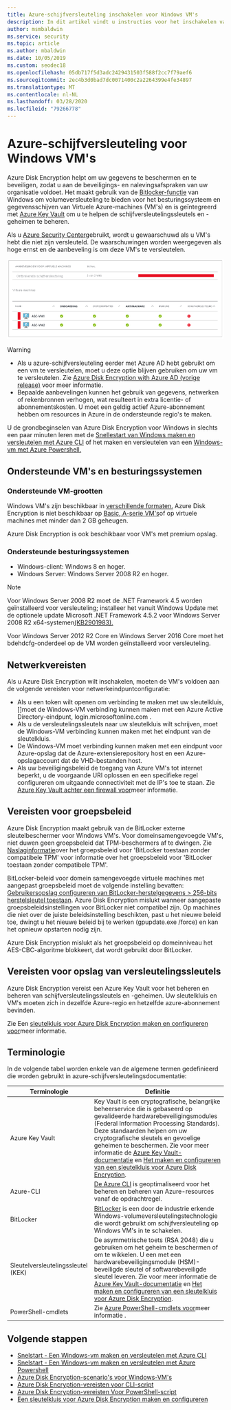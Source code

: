 ```yaml
---
title: Azure-schijfversleuteling inschakelen voor Windows VM's
description: In dit artikel vindt u instructies voor het inschakelen van Microsoft Azure Disk Encryption voor Windows VM's.
author: msmbaldwin
ms.service: security
ms.topic: article
ms.author: mbaldwin
ms.date: 10/05/2019
ms.custom: seodec18
ms.openlocfilehash: 05db717f5d3adc2429431503f588f2cc7f79aef6
ms.sourcegitcommit: 2ec4b3d0bad7dc0071400c2a2264399e4fe34897
ms.translationtype: MT
ms.contentlocale: nl-NL
ms.lasthandoff: 03/28/2020
ms.locfileid: "79266778"
---
```

# <a name="azure-disk-encryption-for-windows-vms"></a>Azure-schijfversleuteling voor Windows VM's 

Azure Disk Encryption helpt om uw gegevens te beschermen en te beveiligen, zodat u aan de beveiligings- en nalevingsafspraken van uw organisatie voldoet. Het maakt gebruik van de [Bitlocker-functie](https://en.wikipedia.org/wiki/BitLocker) van Windows om volumeversleuteling te bieden voor het besturingssysteem en gegevensschijven van Virtuele Azure-machines (VM's) en is geïntegreerd met [Azure Key Vault](../../key-vault/index.yml) om u te helpen de schijfversleutelingssleutels en -geheimen te beheren. 

Als u [Azure Security Center](../../security-center/index.yml)gebruikt, wordt u gewaarschuwd als u VM's hebt die niet zijn versleuteld. De waarschuwingen worden weergegeven als hoge ernst en de aanbeveling is om deze VM's te versleutelen.

![Waarschuwing voor azure security center-schijfversleuteling](../media/disk-encryption/security-center-disk-encryption-fig1.png)

> [!WARNING]
> - Als u azure-schijfversleuteling eerder met Azure AD hebt gebruikt om een vm te versleutelen, moet u deze optie blijven gebruiken om uw vm te versleutelen. Zie [Azure Disk Encryption with Azure AD (vorige release)](disk-encryption-overview-aad.md) voor meer informatie. 
> - Bepaalde aanbevelingen kunnen het gebruik van gegevens, netwerken of rekenbronnen verhogen, wat resulteert in extra licentie- of abonnementskosten. U moet een geldig actief Azure-abonnement hebben om resources in Azure in de ondersteunde regio's te maken.

U de grondbeginselen van Azure Disk Encryption voor Windows in slechts een paar minuten leren met de [Snellestart van Windows maken en versleutelen met Azure CLI](disk-encryption-cli-quickstart.md) of het maken en versleutelen van een [Windows-vm met Azure Powershell.](disk-encryption-powershell-quickstart.md)

## <a name="supported-vms-and-operating-systems"></a>Ondersteunde VM's en besturingssystemen

### <a name="supported-vm-sizes"></a>Ondersteunde VM-grootten

Windows VM's zijn beschikbaar in [verschillende formaten.](sizes-general.md) Azure Disk Encryption is niet beschikbaar op [Basic, A-serie VM's](https://azure.microsoft.com/pricing/details/virtual-machines/series/)of op virtuele machines met minder dan 2 GB geheugen.

Azure Disk Encryption is ook beschikbaar voor VM's met premium opslag.

### <a name="supported-operating-systems"></a>Ondersteunde besturingssystemen

- Windows-client: Windows 8 en hoger.
- Windows Server: Windows Server 2008 R2 en hoger.  
 
> [!NOTE]
> Voor Windows Server 2008 R2 moet de .NET Framework 4.5 worden geïnstalleerd voor versleuteling; installeer het vanuit Windows Update met de optionele update Microsoft .NET Framework 4.5.2 voor Windows Server 2008 R2 x64-systemen[(KB2901983).](https://www.catalog.update.microsoft.com/Search.aspx?q=KB2901983)  
>  
> Voor Windows Server 2012 R2 Core en Windows Server 2016 Core moet het bdehdcfg-onderdeel op de VM worden geïnstalleerd voor versleuteling.


## <a name="networking-requirements"></a>Netwerkvereisten
Als u Azure Disk Encryption wilt inschakelen, moeten de VM's voldoen aan de volgende vereisten voor netwerkeindpuntconfiguratie:
  - Als u een token wilt openen om verbinding te maken met uw sleutelkluis, \[\]moet de Windows-VM verbinding kunnen maken met een Azure Active Directory-eindpunt, login.microsoftonline.com .
  - Als u de versleutelingssleutels naar uw sleutelkluis wilt schrijven, moet de Windows-VM verbinding kunnen maken met het eindpunt van de sleutelkluis.
  - De Windows-VM moet verbinding kunnen maken met een eindpunt voor Azure-opslag dat de Azure-extensierepository host en een Azure-opslagaccount dat de VHD-bestanden host.
  -  Als uw beveiligingsbeleid de toegang van Azure VM's tot internet beperkt, u de voorgaande URI oplossen en een specifieke regel configureren om uitgaande connectiviteit met de IP's toe te staan. Zie [Azure Key Vault achter een firewall voor](../../key-vault/key-vault-access-behind-firewall.md)meer informatie.    


## <a name="group-policy-requirements"></a>Vereisten voor groepsbeleid

Azure Disk Encryption maakt gebruik van de BitLocker externe sleutelbeschermer voor Windows VM's. Voor domeinsamengevoegde VM's, niet duwen geen groepsbeleid dat TPM-beschermers af te dwingen. Zie [Naslaginformatie](/windows/security/information-protection/bitlocker/bitlocker-group-policy-settings#bkmk-unlockpol1)over het groepsbeleid voor 'BitLocker toestaan zonder compatibele TPM' voor informatie over het groepsbeleid voor 'BitLocker toestaan zonder compatibele TPM'.

BitLocker-beleid voor domein samengevoegde virtuele machines met aangepast groepsbeleid moet de volgende instelling bevatten: [Gebruikersopslag configureren van BitLocker-herstelgegevens > 256-bits herstelsleutel toestaan](/windows/security/information-protection/bitlocker/bitlocker-group-policy-settings). Azure Disk Encryption mislukt wanneer aangepaste groepsbeleidsinstellingen voor BitLocker niet compatibel zijn. Op machines die niet over de juiste beleidsinstelling beschikten, past u het nieuwe beleid toe, dwingt u het nieuwe beleid bij te werken (gpupdate.exe /force) en kan het opnieuw opstarten nodig zijn.

Azure Disk Encryption mislukt als het groepsbeleid op domeinniveau het AES-CBC-algoritme blokkeert, dat wordt gebruikt door BitLocker.

## <a name="encryption-key-storage-requirements"></a>Vereisten voor opslag van versleutelingssleutels  

Azure Disk Encryption vereist een Azure Key Vault voor het beheren en beheren van schijfversleutelingssleutels en -geheimen. Uw sleutelkluis en VM's moeten zich in dezelfde Azure-regio en hetzelfde azure-abonnement bevinden.

Zie Een [sleutelkluis voor Azure Disk Encryption maken en configureren voor](disk-encryption-key-vault.md)meer informatie.

## <a name="terminology"></a>Terminologie
In de volgende tabel worden enkele van de algemene termen gedefinieerd die worden gebruikt in azure-schijfversleutelingsdocumentatie:

| Terminologie | Definitie |
| --- | --- |
| Azure Key Vault | Key Vault is een cryptografische, belangrijke beheerservice die is gebaseerd op gevalideerde hardwarebeveiligingsmodules (Federal Information Processing Standards). Deze standaarden helpen om uw cryptografische sleutels en gevoelige geheimen te beschermen. Zie voor meer informatie de [Azure Key Vault-documentatie](https://azure.microsoft.com/services/key-vault/) en [Het maken en configureren van een sleutelkluis voor Azure Disk Encryption](disk-encryption-key-vault.md). |
| Azure-CLI | [De Azure CLI](/cli/azure/install-azure-cli) is geoptimaliseerd voor het beheren en beheren van Azure-resources vanaf de opdrachtregel.|
| BitLocker |[BitLocker](https://technet.microsoft.com/library/hh831713.aspx) is een door de industrie erkende Windows-volumeversleutelingstechnologie die wordt gebruikt om schijfversleuteling op Windows VM's in te schakelen. |
| Sleutelversleutelingssleutel (KEK) | De asymmetrische toets (RSA 2048) die u gebruiken om het geheim te beschermen of om te wikkelen. U een met een hardwarebeveiligingsmodule (HSM)-beveiligde sleutel of softwarebeveiligde sleutel leveren. Zie voor meer informatie de [Azure Key Vault-documentatie](https://azure.microsoft.com/services/key-vault/) en [Het maken en configureren van een sleutelkluis voor Azure Disk Encryption](disk-encryption-key-vault.md). |
| PowerShell-cmdlets | Zie [Azure PowerShell-cmdlets voor](/powershell/azure/overview)meer informatie . |


## <a name="next-steps"></a>Volgende stappen

- [Snelstart - Een Windows-vm maken en versleutelen met Azure CLI](disk-encryption-cli-quickstart.md)
- [Snelstart - Een Windows-vm maken en versleutelen met Azure Powershell](disk-encryption-powershell-quickstart.md)
- [Azure Disk Encryption-scenario's voor Windows-VM's](disk-encryption-windows.md)
- [Azure Disk Encryption-vereisten voor CLI-script](https://github.com/ejarvi/ade-cli-getting-started)
- [Azure Disk Encryption-vereisten Voor PowerShell-script](https://github.com/Azure/azure-powershell/tree/master/src/Compute/Compute/Extension/AzureDiskEncryption/Scripts)
- [Een sleutelkluis voor Azure Disk Encryption maken en configureren](disk-encryption-key-vault.md)


